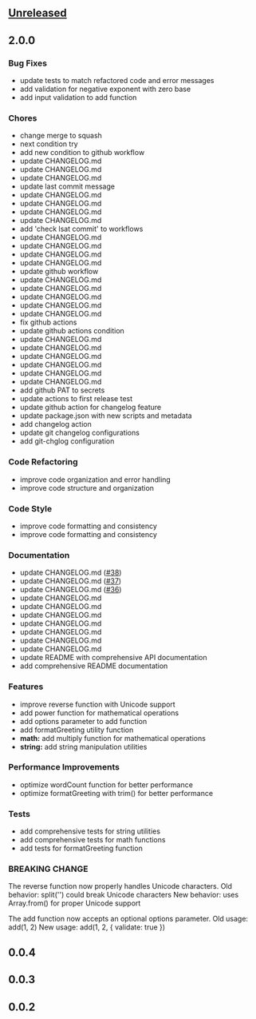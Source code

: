 <a name="unreleased"></a>
## [Unreleased]


<a name="2.0.0"></a>
## 2.0.0
### Bug Fixes
- update tests to match refactored code and error messages
- add validation for negative exponent with zero base
- add input validation to add function

### Chores
- change merge to squash
- next condition try
- add new condition to github workflow
- update CHANGELOG.md
- update CHANGELOG.md
- update CHANGELOG.md
- update last commit message
- update CHANGELOG.md
- update CHANGELOG.md
- update CHANGELOG.md
- update CHANGELOG.md
- add 'check lsat commit' to workflows
- update CHANGELOG.md
- update CHANGELOG.md
- update CHANGELOG.md
- update CHANGELOG.md
- update github workflow
- update CHANGELOG.md
- update CHANGELOG.md
- update CHANGELOG.md
- update CHANGELOG.md
- update CHANGELOG.md
- fix github actions
- update github actions condition
- update CHANGELOG.md
- update CHANGELOG.md
- update CHANGELOG.md
- update CHANGELOG.md
- update CHANGELOG.md
- update CHANGELOG.md
- add github PAT to secrets
- update actions to first release test
- update github action for changelog feature
- update package.json with new scripts and metadata
- add changelog action
- update git changelog configurations
- add git-chglog configuration

### Code Refactoring
- improve code organization and error handling
- improve code structure and organization

### Code Style
- improve code formatting and consistency
- improve code formatting and consistency

### Documentation
- update CHANGELOG.md ([#38](https://github.com/ku9nov/npm-test/issues/38))
- update CHANGELOG.md ([#37](https://github.com/ku9nov/npm-test/issues/37))
- update CHANGELOG.md ([#36](https://github.com/ku9nov/npm-test/issues/36))
- update CHANGELOG.md
- update CHANGELOG.md
- update CHANGELOG.md
- update CHANGELOG.md
- update CHANGELOG.md
- update CHANGELOG.md
- update CHANGELOG.md
- update README with comprehensive API documentation
- add comprehensive README documentation

### Features
- improve reverse function with Unicode support
- add power function for mathematical operations
- add options parameter to add function
- add formatGreeting utility function
- **math:** add multiply function for mathematical operations
- **string:** add string manipulation utilities

### Performance Improvements
- optimize wordCount function for better performance
- optimize formatGreeting with trim() for better performance

### Tests
- add comprehensive tests for string utilities
- add comprehensive tests for math functions
- add tests for formatGreeting function

### BREAKING CHANGE

The reverse function now properly handles Unicode characters.
Old behavior: split('') could break Unicode characters
New behavior: uses Array.from() for proper Unicode support

The add function now accepts an optional options parameter.
Old usage: add(1, 2)
New usage: add(1, 2, { validate: true })


<a name="0.0.4"></a>
## 0.0.4

<a name="0.0.3"></a>
## 0.0.3

<a name="0.0.2"></a>
## 0.0.2

[Unreleased]: https://github.com/ku9nov/npm-test/compare/2.0.0...HEAD
[2.0.0]: https://github.com/ku9nov/npm-test/compare/0.0.4...2.0.0
[0.0.4]: https://github.com/ku9nov/npm-test/compare/0.0.3...0.0.4
[0.0.3]: https://github.com/ku9nov/npm-test/compare/0.0.2...0.0.3
